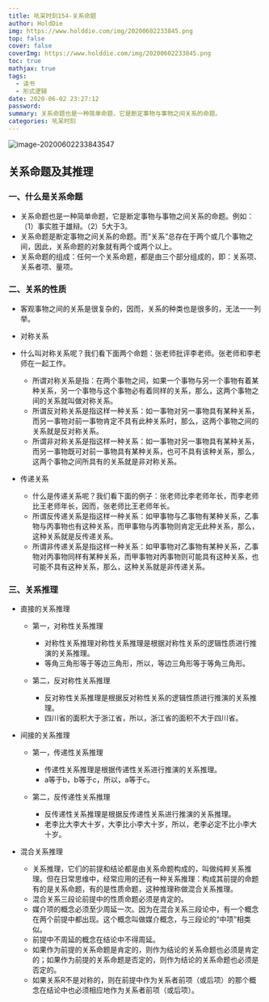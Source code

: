 ```yaml
---
title: 吼呆时刻154-关系命题
author: HoldDie
img: https://www.holddie.com/img/20200602233845.png
top: false
cover: false
coverImg: https://www.holddie.com/img/20200602233845.png
toc: true
mathjax: true
tags:
  - 读书
  - 形式逻辑
date: 2020-06-02 23:27:12
password:
summary: 关系命题也是一种简单命题，它是断定事物与事物之间关系的命题。
categories: 吼呆时刻
---
```


![image-20200602233843547](https://www.holddie.com/img/20200602233845.png)

## 关系命题及其推理

### 一、什么是关系命题

- 关系命题也是一种简单命题，它是断定事物与事物之间关系的命题。例如：（1）事实胜于雄辩。（2）5大于3。
- 关系命题是断定事物之间关系的命题。而“关系”总存在于两个或几个事物之间，因此，关系命题的对象就有两个或两个以上。
- 关系命题的组成：任何一个关系命题，都是由三个部分组成的，即：关系项、关系者项、量项。

### 二、关系的性质

- 客观事物之间的关系是很复杂的，因而，关系的种类也是很多的，无法一一列举。
- 对称关系
- 什么叫对称关系呢？我们看下面两个命题：张老师批评李老师。张老师和李老师在一起工作。
	- 所谓对称关系是指：在两个事物之间，如果一个事物与另一个事物有着某种关系，另一个事物与这个事物必有着同样的关系，那么，这两个事物之间的关系就叫做对称关系。
	- 所谓反对称关系是指这样一种关系：如一事物对另一事物具有某种关系，而另一事物对前一事物肯定不具有此种关系时，那么，这两个事物之间的关系就是反对称关系。
	- 所谓非对称关系是指这样一种关系：如一事物对另一事物具有某种关系，而另一事物既可对前一事物具有某种关系，也可不具有该种关系，那么，这两个事物之间所具有的关系就是非对称关系。
- 传递关系

	- 什么是传递关系呢？我们看下面的例子：张老师比李老师年长，而李老师比王老师年长，因而，张老师比王老师年长。
	- 所谓反传递关系是指这样一种关系：如甲事物与乙事物有某种关系，乙事物与丙事物也有这种关系，而甲事物与丙事物则肯定无此种关系，那么，这种关系就是反传递关系。
	- 所谓非传递关系是指这样一种关系：如甲事物对乙事物有某种关系，乙事物对丙事物同样有某种关系，而甲事物对丙事物则可能具有这种关系，也可能不具有这种关系，那么，这种关系就是非传递关系。

### 三、关系推理

- 直接的关系推理

  - 第一，对称性关系推理
    - 对称性关系推理对称性关系推理是根据对称性关系的逻辑性质进行推演的关系推理。
    - 等角三角形等于等边三角形，所以，等边三角形等于等角三角形。
  - 第二，反对称性关系推理

  	- 反对称性关系推理是根据反对称性关系的逻辑性质进行推演的关系推理。
  	- 四川省的面积大于浙江省，所以，浙江省的面积不大于四川省。

- 间接的关系推理

	- 第一，传递性关系推理

		- 传递性关系推理是根据传递性关系进行推演的关系推理。
		- a等于b，b等于c，所以，a等于c。

	- 第二，反传递性关系推理

		- 反传递性关系推理是根据反传递性关系进行推演的关系推理。
		- 老李比大李大十岁，大李比小李大十岁，所以，老李必定不比小李大十岁。

- 混合关系推理

	- 关系推理，它们的前提和结论都是由关系命题构成的，叫做纯粹关系推理。但在日常思维中，经常应用的还有一种关系推理：构成其前提的命题有的是关系命题，有的是性质命题，这种推理称做混合关系推理。
	- 混合关系三段论前提中的性质命题必须是肯定的。
	- 媒介项的概念必须至少周延一次。因为在混合关系三段论中，有一个概念在两个前提中都出现。这个概念叫做媒介概念，与三段论的“中项”相类似。
	- 前提中不周延的概念在结论中不得周延。
	- 如果作为前提的关系命题是肯定的，则作为结论的关系命题也必须是肯定的；如果作为前提的关系命题是否定的，则作为结论的关系命题也必须是否定的。
	- 如果关系R不是对称的，则在前提中作为关系者前项（或后项）的那个概念在结论中也必须相应地作为关系者前项（或后项）。


